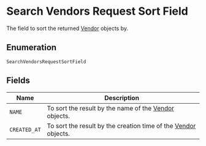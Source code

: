 
# Search Vendors Request Sort Field

The field to sort the returned [Vendor](../models/vendor.md) objects by.

## Enumeration

`SearchVendorsRequestSortField`

## Fields

| Name | Description |
|  --- | --- |
| `NAME` | To sort the result by the name of the [Vendor](../models/vendor.md) objects. |
| `CREATED_AT` | To sort the result by the creation time of the [Vendor](../models/vendor.md) objects. |

